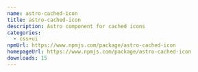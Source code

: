 ```yaml
---
name: astro-cached-icon
title: astro-cached-icon
description: Astro component for cached icons
categories:
  - css+ui
npmUrl: https://www.npmjs.com/package/astro-cached-icon
homepageUrl: https://www.npmjs.com/package/astro-cached-icon
downloads: 15
---
```

